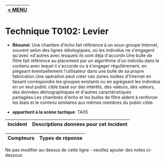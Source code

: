 |[< MENU](../../README.md)|
|---|
# Technique T0102: Levier

* **Résumé**: Une chambre d'écho fait référence à un sous-groupe Internet, souvent selon des lignes idéologiques, où les individus ne s'engagent qu'avec «d'autres avec lesquels ils sont déjà d'accord».Une bulle de filtre fait référence au placement par un algorithme d'un individu dans le contenu avec lequel il s'accorde ou à s'engager régulièrement, en piégeant éventuellement l'utilisateur dans une bulle de sa propre fabrication.Une opération peut créer ces zones isolées d'Internet en faisant correspondre les groupes existants ou en agrégeant les individus en un seul public cible basé sur des intérêts, des valeurs, des valeurs, des données démographiques et d'autres caractéristiques partagées.Les chambres d'écho et les bulles de filtre aident à renforcer les biais et le contenu similaires aux mêmes membres du public cible.

* **appartient à la scène tactique**: TA05


|Incident |Descriptions données pour cet incident |
|-------- |-------------------- |



|Compteurs |Types de réponse |
|-------- |-------------- |

Ne pas modifier au-dessus de cette ligne - veuillez ajouter des notes ci-dessous